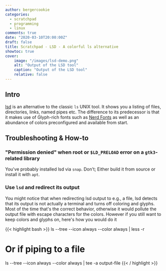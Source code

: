 ```yaml
---
author: bergercookie
categories:
  - scratchpad
  - programming
  - linux
comments: true
date: "2020-03-10T20:00:00Z"
draft: false
title: Scratchpad - LSD - A colorful ls alternative
showtoc: true
cover:
    image: "/images/lsd-demo.png"
    alt: "Output of the LSD tool"
    caption: "Output of the LSD tool"
    relative: false
---
```


## Intro

[lsd](https://github.com/Peltoche/lsd) is an alternative to the classic `ls`
UNIX tool. It shows you a listing of files, directories, links, named pipes etc.
The difference to its predecessor is that it makes use of Glyph-rich fonts such
as [Nerd Fonts](https://github.com/ryanoasis/nerd-fonts) as well as an abundance
of colors preconfigured and available from start.

## Troubleshooting & How-to

### "Permission denied" when root or `$LD_PRELOAD` error on a `gtk3`-related library

You've probably installed lsd via `snap`. Don't; Either build it from source
or install it with `apt`.

### Use `lsd` and redirect its output

You might notice that when redirecting lsd output to e.g., a file, lsd
detects that its output is not actually a terminal and turns off coloring
and glyphs. Most of the time that's the correct behavior, otherwise it would
pollute the output file with escape characters for the colors. However if
you still want to keep colors and glyphs on, here's how you would do it

{{< highlight bash >}}
ls --tree --icon always --color always | less -r

# Or if piping to a file

ls --tree --icon always --color always | tee -a output-file
{{< / highlight >}}
